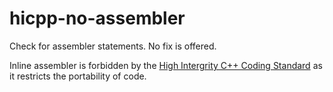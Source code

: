 hicpp-no-assembler
==================

Check for assembler statements. No fix is offered.

Inline assembler is forbidden by the
[High Intergrity C++ Coding Standard](http://www.codingstandard.com/section/7-5-the-asm-declaration/)
as it restricts the portability of code.
